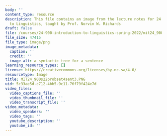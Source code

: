 ```yaml
---
body: ''
content_type: resource
description: This file contains an image from the lecture notes for 24.900 Introduction
  to Linguistics, taught by Prof. Norvin W. Richards
draft: false
file: /courses/24-900-introduction-to-linguistics-spring-2022/mit24_900s22probset4sent3.png
file_size: 47415
file_type: image/png
image_metadata:
  caption: ''
  credit: ''
  image-alt: a syntactic tree for a sentence
learning_resource_types: []
license: https://creativecommons.org/licenses/by-nc-sa/4.0/
resourcetype: Image
title: MIT24_900s22probset4sent3.PNG
uid: 5c33ae5d-c712-4bb5-9c11-76f79f424e7d
video_files:
  video_captions_file: ''
  video_thumbnail_file: ''
  video_transcript_file: ''
video_metadata:
  video_speakers: ''
  video_tags: ''
  youtube_description: ''
  youtube_id: ''
---
```

